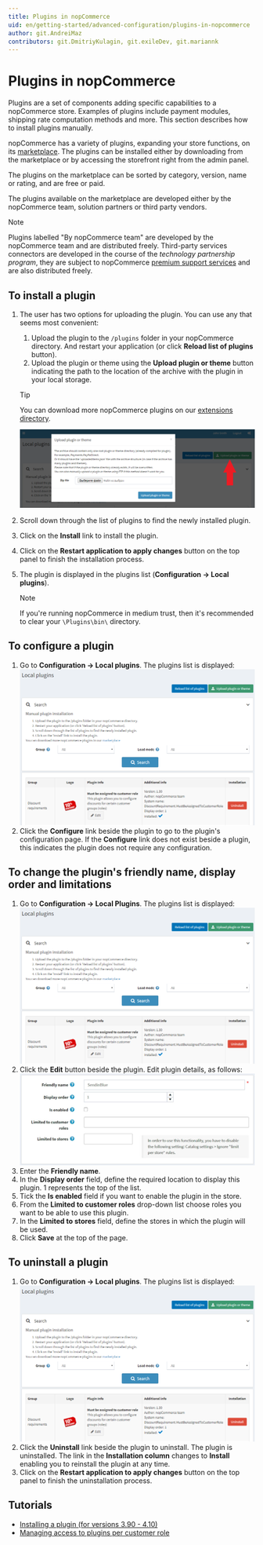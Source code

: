 ```yaml
---
title: Plugins in nopCommerce
uid: en/getting-started/advanced-configuration/plugins-in-nopcommerce
author: git.AndreiMaz
contributors: git.DmitriyKulagin, git.exileDev, git.mariannk
---
```


# Plugins in nopCommerce

Plugins are a set of components adding specific capabilities to a nopCommerce store. Examples of plugins include payment modules, shipping rate computation methods and more. This section describes how to install plugins manually.

nopCommerce has a variety of plugins, expanding your store functions, on its [marketplace](http://www.nopcommerce.com/marketplace). The plugins can be installed either by downloading from the marketplace or by accessing the storefront right from the admin panel.

The plugins on the marketplace can be sorted by category, version, name or rating, and are free or paid.

The plugins available on the marketplace are developed either by the nopCommerce team, solution partners or third party vendors.

> [!NOTE]
> 
> Plugins labelled "By nopCommerce team" are developed by the nopCommerce team and are distributed freely. Third-party services connectors are developed in the course of the *technology partnership program*, they are subject to nopCommerce [premium support services](http://www.nopcommerce.com/nopcommerce-premium-support-services) and are also distributed freely.

## To install a plugin

1. The user has two options for uploading the plugin. You can use any that seems most convenient:
    1. Upload the plugin to the `/plugins` folder in your nopCommerce directory. And restart your application (or click **Reload list of plugins** button).
    1. Upload the plugin or theme using the **Upload plugin or theme** button indicating the path to the location of the archive with the plugin in your local storage.

    > [!TIP]
    > 
    > You can download more nopCommerce plugins on our [extensions directory](https://www.nopcommerce.com/marketplace).

    ![Upload plugin](_static/plugins-in-nopcommerce/plugin-upload.png)

1. Scroll down through the list of plugins to find the newly installed plugin.
1. Click on the **Install** link to install the plugin.
1. Click on the **Restart application to apply changes** button on the top panel to finish the installation process.
1. The plugin is displayed in the plugins list (**Configuration → Local plugins**).

    > [!NOTE]
    > 
    > If you're running nopCommerce in medium trust, then it's recommended to clear your `\Plugins\bin\` directory.

## To configure a plugin

1. Go to **Configuration → Local plugins**. The plugins list is displayed:
    ![Local plugins](_static/plugins-in-nopcommerce/local-plugins.png)
1. Click the **Configure** link beside the plugin to go to the plugin's configuration page. If the **Configure** link does not exist beside a plugin, this indicates the plugin does not require any configuration.

## To change the plugin's friendly name, display order and limitations

1. Go to **Configuration → Local Plugins**. The plugins list is displayed:
    ![Local plugins](_static/plugins-in-nopcommerce/local-plugins.png)
1. Click the **Edit** button beside the plugin. Edit plugin details, as follows:
    ![Edit plugin](_static/plugins-in-nopcommerce/plugin-edit.jpg)
1. Enter the **Friendly name**.
1. In the **Display order** field, define the required location to display this plugin. 1 represents the top of the list.
1. Tick the **Is enabled** field if you want to enable the plugin in the store.
1. From the **Limited to customer roles** drop-down list choose roles you want to be able to use this plugin.
1. In the **Limited to stores** field, define the stores in which the plugin will be used.
1. Click **Save** at the top of the page.

## To uninstall a plugin

1. Go to **Configuration → Local plugins**. The plugins list is displayed:
![Local plugins](_static/plugins-in-nopcommerce/local-plugins.png)
1. Click the **Uninstall** link beside the plugin to uninstall. The plugin is uninstalled. The link in the **Installation column** changes to **Install** enabling you to reinstall the plugin at any time.
1. Click on the **Restart application to apply changes** button on the top panel to finish the uninstallation process.

## Tutorials

- [Installing a plugin (for versions 3.90 - 4.10)](https://youtu.be/eLDsSm-4gKA)
- [Managing access to plugins per customer role](https://www.youtube.com/watch?v=52lVVpQ3Qag)
